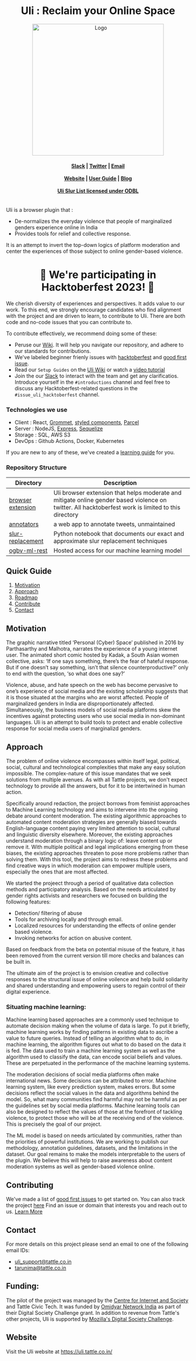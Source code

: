 <div align="center">
  <h1>Uli : Reclaim your Online Space</h1>
</div>
<div align="center">
  <a href="https://uli.tattle.co.in" target="_blank">
  <picture>
    <img src="https://uli.tattle.co.in/HeroIllustration.gif" width="360px" alt="Logo"/>
  </picture>
  </a>
</div>
<h4 align="center">
    <a href="https://admin417477.typeform.com/to/nVuNyG">Slack</a> |
    <a href="https://twitter.com/tattlemade/">Twitter</a> |
    <a href="mailto:uli_support@tattle.co.in">Email</a><br/><br/>
    <a href="https://uli.tattle.co.in/">Website</a> |
    <a href="https://uli.tattle.co.in/user-guide">User Guide</a> |
    <a href="https://godoc.org/github.com/ory/hydra">Blog</a><br/><br/>
    <a href="https://github.com/tattle-made/Uli/blob/main/browser-extension/plugin/scripts/slur-list.txt">Uli Slur List licensed under ODBL</a><br/><br/>
</h4>

Uli is a browser plugin that :
- De-normalizes the everyday violence that people of marginalized genders experience online in India
- Provides tools for relief and collective response.


It is an attempt to invert the top-down logics of platform moderation and center the experiences of those subject to online gender-based violence. 


<h1 align="center">🎉 We're participating in Hacktoberfest 2023! 🎉</h1>
We cherish diversity of experiences and perspectives. It adds value to our work. To this end, we strongly encourage candidates who find alignment with the project and are driven to learn, to contribute to Uli. There are both code and no-code issues that you can contribute to.

To contribute effectively, we recommend doing some of these:
- Peruse our [Wiki](https://github.com/tattle-made/Uli/wiki). It will help you navigate our repository, and adhere to our standards for contributions.
- We've labeled beginner frienly issues with [hacktoberfest](https://github.com/tattle-made/Uli/labels/hacktoberfest) and [good first issue](https://github.com/tattle-made/Uli/labels/good%20first%20issue). 
- Read our `Setup Guides` on the [Uli Wiki](https://github.com/tattle-made/Uli/wiki#setup-guides) or watch a [video tutorial](https://www.youtube.com/watch?v=ya2NvjtUlVI) 
- Join the our [Slack](https://join.slack.com/t/tattle-workspace/shared_invite/zt-24g9vngdc-VEGSv4y1OnLZ~nrvBXl6hQ) to interact with the team and get any clarificatios.
Introduce yourself in the `#introductions` channel and feel free to discuss any Hacktoberfest-related questions in the `#issue_uli_hacktoberfest` channel.

### Technologies we use
- Client : React, [Grommet](https://v2.grommet.io/), [styled components](https://styled-components.com/), [Parcel](https://parceljs.org/)
- Server : NodeJS, [Express](https://expressjs.com/), [Sequelize](https://sequelize.org/)
- Storage : SQL, AWS S3
- DevOps : Github Actions, Docker, Kubernetes

If you are new to any of these, we've created a [learning guide](https://github.com/tattle-made/Uli/wiki/Uli-Learning-Guide) for you.

### Repository Structure

| Directory         | Description                                                                                  |
| ----------------- | -------------------------------------------------------------------------------------------- |
| [browser extension](https://github.com/tattle-made/Uli/tree/main/browser-extension) | Uli browser extension that helps moderate and mitigate online gender based violence on twitter. All hacktoberfest work is limited to this directory |
| [annotators](https://github.com/tattle-made/OGBV/tree/main/annotators)       | a web app to annotate tweets, unmaintained                                                                 |
| [slur-replacement](https://github.com/tattle-made/OGBV/tree/main/slur-replacement)  | Python notebook that documents our exact and approximate slur replacement techniques |
| [ogbv-ml-rest](https://github.com/tattle-made/Uli/tree/main/ogbv-ml-rest) | Hosted access for our machine learning model |



## Quick Guide
1. [Motivation](#motivation-)
2. [Approach](#approach-)
3. [Roadmap](roadmap.md)
4. [Contribute](#contributing-)
5. [Contact](#contact-)


## Motivation <a name="Motivation"></a>

The graphic narrative titled ‘Personal (Cyber) Space’ published in 2016 by Parthasarthy and Malhotra, narrates the experience of a young internet user. The animated short comic hosted by Kadak, a South Asian women collective, asks: ‘If one says something, there’s the fear of hateful response. But if one doesn’t say something, isn’t that silence counterproductive?’ only to end with the question, ‘so what does one say?’

Violence, abuse, and hate speech on the web has become pervasive to one’s experience of social media and the existing scholarship suggests that it is those situated at the margins who are worst affected. People of marginalized genders in India are disproportionately affected. Simultaneously, the business models of social media platforms skew the incentives against protecting users who use social media in non-dominant languages. Uli is an attempt to build tools to protect and enable collective response for social media users of marginalizd genders. 


## Approach <a name="Approach"></a>

The problem of online violence encompasses within itself legal, political, social, cultural and technological complexities that make any easy solution impossible. The complex-nature of this issue  mandates that we seek solutions from multiple avenues. As with all Tattle projects, we don't expect technology to provide all the answers, but for it to be intertwined in human action. 

Specifically around redaction, the project borrows from feminist approaches to Machine Learning technology and aims to intervene into the ongoing debate around content moderation. The existing algorithmic approaches to automated content moderation strategies are generally biased towards English-language content paying very limited attention to social, cultural and linguistic diversity elsewhere. Moreover, the existing approaches understand moderation through a binary logic of: leave content up or remove it. With multiple political and legal implications emerging from these biases, the existing approaches threaten to pose more problems rather than solving them. With this tool, the project aims to redress these problems and find creative ways in which moderation can empower multiple users, especially the ones that are most affected.

We started the projeect through a period of qualitative data collection methods and participatory analysis. Based on the needs articulated by gender rights activists and researchers we focused on building the following features:
* Detection/ filtering of abuse
* Tools for archiving locally and through email.
* Localized resources for understanding the effects of online gender based violence. 
* Invoking networks for action on abusive content. 

Based on feedback from the beta on potential misuse of the feature, it has been removed from the current version till more checks and balances can be built in. 

The ultimate aim of the project is to envision creative and collective responses to the structural issue of online voilence and help build solidarity and shared understanding and empowering users to regain control of their digital experience.

### Situating machine learning:

Machine learning based approaches are a commonly used technique to automate decision making when the volume of data is large. To put it briefly, machine learning works by finding patterns in existing data to ascribe a value to future queries. Instead of telling an algorithm what to do, in machine learning, the algorithm figures out what to do based on the data it is fed. The data used to train a machine learning system as well as the algorithm used to classify the data, can encode social beliefs and values. These are perpetuated in the performance of the machine learning systems.

The moderation decisions of social media platforms often make international news. Some decisions can be attributed to error. Machine learning system, like every prediction system, makes errors. But some decisions reflect the social values in the data and algorithms behind the model. So, what many communities find harmful may not be harmful as per the guidelines set by social media platforms.
Machine learning tools can also be designed to reflect the values of those at the forefront of tackling violence, to protect those who will be at the receiving end of the violence. This is precisely the goal of our project. 

The ML model is based on needs articulated by communities, rather than the priorities of powerful institutions. We are working to publish our methodology, annotation guidelines, datasets, and the limitations in the dataset. Our goal remains to make the models interpretable to the users of the plugin. We believe this will help to raise awareness about content moderation systems as well as gender-based violence online.

## Contributing <a name="Contribute"></a>
We've made a list of [good first issues](https://github.com/tattle-made/OGBV/issues?q=is%3Aissue+is%3Aopen+label%3A%22good+first+issue%22) to get started on. You can also track the project [here](https://github.com/orgs/tattle-made/projects/20/views/3)
Find an issue or domain that interests you and reach out to us. [Learn More](https://github.com/tattle-made/Uli/blob/main/CONTRIBUTING.md)

## Contact <a name="Contact"></a>

For more details on this project please send an email to one of the following email IDs:
- uli_support@tattle.co.in
- tarunima@tattle.co.in

## Funding:

The pilot of the project was managed by the [Centre for Internet and Society](https://cis-india.org/) and Tattle Civic Tech. It was funded by [Omidyar Network India](https://www.omidyarnetwork.in/) as part of their Digital Society Challenge grant. In addition to revenue from Tattle's other projects, Uli is supported by [Mozilla's Digital Society Challenge](https://foundation.mozilla.org/en/blog/mozilla-welcomes-2023-data-futures-lab-cohort/).

## Website

Visit the Uli website at https://uli.tattle.co.in/
